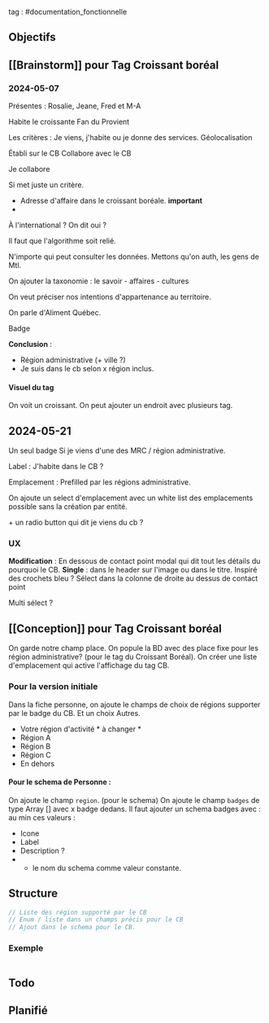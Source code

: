 tag : #documentation_fonctionnelle 

## Objectifs


## [[Brainstorm]] pour Tag Croissant boréal
### 2024-05-07
Présentes : Rosalie, Jeane, Fred et M-A

Habite le croissante
Fan du 
Provient

Les critères : Je viens, j'habite ou je donne des services.
Géolocalisation

Établi sur le CB
Collabore avec le CB

Je collabore

Si met juste un critère.

- Adresse d'affaire dans le croissant boréale. **important**
- 

À l'international ? On dit oui ?

Il faut que l'algorithme soit relié.

N'importe qui peut consulter les données. Mettons qu'on auth, les gens de Mtl.

On ajouter la taxonomie : le savoir - affaires - cultures

On veut préciser nos intentions d'appartenance au territoire.

On parle d'Aliment Québec.

Badge 

**Conclusion** : 
- Région administrative (+ ville ?)
- Je suis dans le cb selon x région inclus.

#### Visuel du tag

On voit un croissant. 
On peut ajouter un endroit avec plusieurs tag.


## 2024-05-21
Un seul badge 
Si je viens d'une des MRC / région administrative.

Label : J'habite dans le CB ?

Emplacement : Prefilled par les régions administrative.

On ajoute un select d'emplacement avec un white list des emplacements possible sans la création par entité.

\+ un radio button qui dit je viens du cb ?

### UX 
**Modification** : En dessous de contact point
modal qui dit tout les détails du pourquoi le CB. 
**Single** : dans le header sur l'image ou dans le titre. Inspiré des crochets bleu ?
Sélect dans la colonne de droite au dessus de contact point

Multi sélect ?
## [[Conception]] pour Tag Croissant boréal

On garde notre champ place.
On popule la BD avec des place fixe pour les région administrative? (pour le tag du Croissant Boréal). 
On créer une liste d'emplacement qui active l'affichage du tag CB.

### Pour la version initiale
Dans la fiche personne, on ajoute le champs de choix de régions supporter par le badge du CB. Et un choix Autres.

- Votre région d'activité * à changer *
- Région A
- Région B
- Région C
- En dehors

#### Pour le schema de Personne : 
On ajoute le champ `region`. (pour le schema)
On ajoute le champ `badges` de type Array []
avec x badge dedans.
Il faut ajouter un schema badges avec : au min ces valeurs :
- Icone
- Label
- Description ?
- + le nom du schema comme valeur constante.

## Structure

```javascript
// Liste des région supporté par le CB
// Enum / liste dans un champs précis pour le CB
// Ajout dans le schema pour le CB.
```

### Exemple

```javascript

```


## Todo


## Planifié
